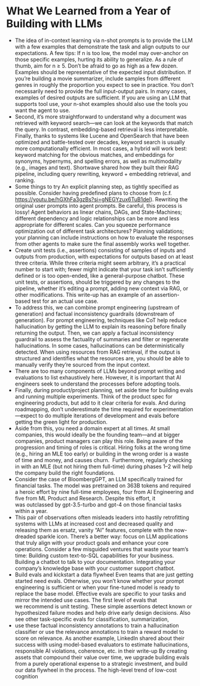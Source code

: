# What We Learned from a Year of Building with LLMs
- The idea of in-​context learning via n-​shot prompts is to provide the LLM with a few examples that demonstrate the task and align outputs to our expectations. A few tips: If n is too low, the model may over-​anchor on those specific examples, hurting its ability to generalize. As a rule of thumb, aim for n ≥ 5. Don’t be afraid to go as high as a few dozen. Examples should be representative of the expected input distribution. If you’re building a movie summarizer, include samples from different genres in roughly the proportion you expect to see in practice. You don’t necessarily need to provide the full input-​output pairs. In many cases, examples of desired outputs are sufficient. If you are using an LLM that supports tool use, your n-​shot examples should also use the tools you want the agent to use.
- Second, it’s more straightforward to understand why a document was retrieved with keyword search—we can look at the keywords that match the query. In contrast, embedding-​based retrieval is less interpretable. Finally, thanks to systems like Lucene and OpenSearch that have been optimized and battle-​tested over decades, keyword search is usually more computationally efficient. In most cases, a hybrid will work best: keyword matching for the obvious matches, and embeddings for synonyms, hypernyms, and spelling errors, as well as multimodality (e.g., images and text). Shortwave shared how they built their RAG pipeline, including query rewriting, keyword + embedding retrieval, and ranking.
- Some things to try An explicit planning step, as tightly specified as possible. Consider having predefined plans to choose from (c.f. https://youtu.be/hGXhFa3gzBs?si=gNEGYzux6TuB1del). Rewriting the original user prompts into agent prompts. Be careful, this process is lossy! Agent behaviors as linear chains, DAGs, and State-​Machines; different dependency and logic relationships can be more and less appropriate for different scales. Can you squeeze performance optimization out of different task architectures? Planning validations; your planning can include instructions on how to evaluate the responses from other agents to make sure the final assembly works well together.
- Create unit tests (i.e., assertions) consisting of samples of inputs and outputs from production, with expectations for outputs based on at least three criteria. While three criteria might seem arbitrary, it’s a practical number to start with; fewer might indicate that your task isn’t sufficiently defined or is too open-ended, like a general-purpose chatbot. These unit tests, or assertions, should be triggered by any changes to the pipeline, whether it’s editing a prompt, adding new context via RAG, or other modifications. This write-up has an example of an assertion-based test for an actual use case.
- To address this, we can combine prompt engineering (upstream of generation) and factual inconsistency guardrails (downstream of generation). For prompt engineering, techniques like CoT help reduce hallucination by getting the LLM to explain its reasoning before finally returning the output. Then, we can apply a factual inconsistency guardrail to assess the factuality of summaries and filter or regenerate hallucinations. In some cases, hallucinations can be deterministically detected. When using resources from RAG retrieval, if the output is structured and identifies what the resources are, you should be able to manually verify they’re sourced from the input context.
- There are too many components of LLMs beyond prompt writing and evaluations to list exhaustively here. However, it is important that AI engineers seek to understand the processes before adopting tools.
- Finally, during product/project planning, set aside time for building evals and running multiple experiments. Think of the product spec for engineering products, but add to it clear criteria for evals. And during roadmapping, don’t underestimate the time required for experimentation—expect to do multiple iterations of development and evals before getting the green light for production.
- Aside from this, you need a domain expert at all times. At small companies, this would ideally be the founding team—and at bigger companies, product managers can play this role. Being aware of the progression and timing of roles is critical. Hiring folks at the wrong time (e.g., hiring an MLE too early) or building in the wrong order is a waste of time and money, and causes churn.  Furthermore, regularly checking in with an MLE (but not hiring them full-time) during phases 1–2 will help the company build the right foundations.
- Consider the case of BloombergGPT, an LLM specifically trained for financial tasks. The model was pretrained on 363B tokens and required a heroic effort by nine full-time employees, four from AI Engineering and five from ML Product and Research. Despite this effort, it was outclassed by gpt-3.5-turbo and gpt-4 on those financial tasks within a year.
- This pair of observations often misleads leaders into hastily retrofitting systems with LLMs at increased cost and decreased quality and releasing them as ersatz, vanity “AI” features, complete with the now-dreaded sparkle icon. There’s a better way: focus on LLM applications that truly align with your product goals and enhance your core operations. Consider a few misguided ventures that waste your team’s time: Building custom text-to-SQL capabilities for your business. Building a chatbot to talk to your documentation. Integrating your company’s knowledge base with your customer support chatbot.
- Build evals and kickstart a data flywheel Even teams that are just getting started need evals. Otherwise, you won’t know whether your prompt engineering is sufficient or when your fine-tuned model is ready to replace the base model. Effective evals are specific to your tasks and mirror the intended use cases. The first level of evals that we recommend is unit testing. These simple assertions detect known or hypothesized failure modes and help drive early design decisions. Also see other task-specific evals for classification, summarization,
- use these factual inconsistency annotations to train a hallucination classifier or use the relevance annotations to train a reward model to score on relevance. As another example, LinkedIn shared about their success with using model-based evaluators to estimate hallucinations, responsible AI violations, coherence, etc. in their write-up By creating assets that compound their value over time, we upgrade building evals from a purely operational expense to a strategic investment, and build our data flywheel in the process. The high-level trend of low-cost cognition
